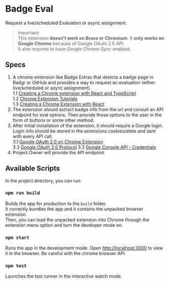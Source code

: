 # Badge Eval

Request a live/scheduled Evaluation or async assignment.

> Important:\
> This extension **doesn't work on Brave or Chromium**. It **only works on Google Chrome** because of Google OAuth 2.0 API.\
> It also requires to have _Google Chrome Sync_ enabled.

## Specs

1. A chrome extension like Badge Extras that detects a badge page in Badgr or GitHub and provides a way to request an evaluation (either live/scheduled or async assignment).\
   1.1 [Creating a Chrome extension with React and TypeScript](https://blog.logrocket.com/creating-chrome-extension-react-typescript/)\
   1.2 [Chrome Extension Tutorials](https://developer.chrome.com/docs/extensions/get-started)\
   1.3 [Creating a Chrome Extension with React](https://medium.com/@tharshita13/creating-a-chrome-extension-with-react-a-step-by-step-guide-47fe9bab24a1)
2. The extension should extract badge info from the url and consult an API endpoint for eval options. Then provide those options to the user in the form of buttons or some other method.
3. After initial installation of the extension, it should require a Google login. Login info should be stored in the extensions cookies/state and sent with every API call.\
   3.1 [Google OAuth 2.0 on Chrome Extension](https://developer.chrome.com/docs/extensions/how-to/integrate/oauth)\
   3.2 [Google OAuth 2.0 Protocol](https://developers.google.com/identity/protocols/oauth2#clientside)
   3.3 [Google Console API - Credentials](https://console.cloud.google.com/apis/credentials?authuser=1&project=badge-eval)
4. Project Owner will provide the API endpoint.

## Available Scripts

In the project directory, you can run:

### `npm run build`

Builds the app for production to the `build` folder.\
It correctly bundles the app and it contains the unpacked browser extension.\
Then, you can load the unpacked extension into Chrome through the extension menu option and turn the developer mode on.

### `npm start`

Runs the app in the development mode.
Open [http://localhost:3000](http://localhost:3000) to view it in the browser.
Be careful with the chrome browser API.

### `npm test`

Launches the test runner in the interactive watch mode.
